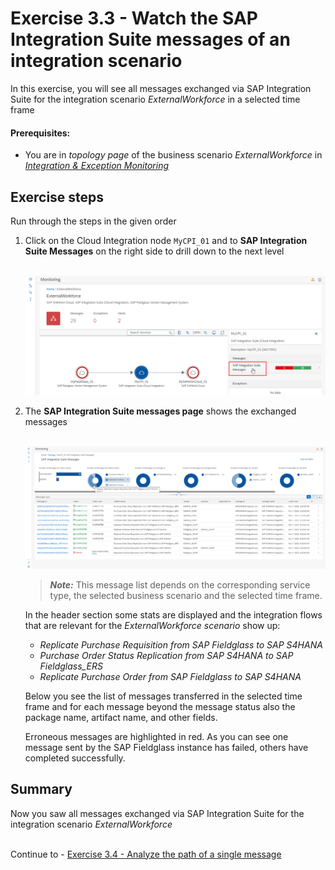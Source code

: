 # Exercise 3.3 - Watch the SAP Integration Suite messages of an integration scenario

In this exercise, you will see all messages exchanged via SAP Integration Suite for the integration scenario *ExternalWorkforce* in a selected time frame

#### Prerequisites:

- You are in *topology page* of the business scenario *ExternalWorkforce* in [*Integration & Exception Monitoring*](https://teched22-cloudalm-003.eu10.alm.cloud.sap/shell/run?sap-ui-app-id=com.sap.crun.imapp.ui#/Home)
## Exercise steps

Run through the steps in the given order

1.	Click on the Cloud Integration node `MyCPI_01` and to **SAP Integration Suite Messages** on the right side to drill down to the next level

    <br>![](/exercises/ex3/images/IMWorkforceTopoCPI.png) 
     
2.	The **SAP Integration Suite messages page** shows the exchanged messages

    <br>![](/exercises/ex3/images/IMWorkforceCPIMessages.png) 
    
    >
    > ***Note:*** This message list depends on the corresponding service type, the selected business scenario and the selected time frame. 
    > 
    
    In the header section some stats are displayed and the integration flows that are relevant for the *ExternalWorkforce scenario* show up:
    - *Replicate Purchase Requisition from SAP Fieldglass to SAP S4HANA*
    - *Purchase Order Status Replication from SAP S4HANA to SAP Fieldglass_ERS*
    - *Replicate Purchase Order from SAP Fieldglass to SAP S4HANA*

    Below you see the list of messages transferred in the selected time frame and for each message beyond the message status also the package name, artifact name, and other fields.
    
    Erroneous messages are highlighted in red. As you can see one message sent by the SAP Fieldglass instance has failed, others have completed successfully. 

## Summary

Now you saw all messages exchanged via SAP Integration Suite for the integration scenario *ExternalWorkforce*

<br>Continue to - [Exercise 3.4 - Analyze the path of a single message](/exercises/ex3/ex34/)
